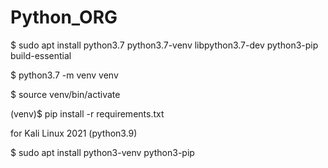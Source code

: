 # Python_ORG

$ sudo apt install python3.7 python3.7-venv libpython3.7-dev python3-pip build-essential

$ python3.7 -m venv venv

$ source venv/bin/activate

(venv)$ pip install -r requirements.txt

for Kali Linux 2021 (python3.9)

$ sudo apt install python3-venv python3-pip
